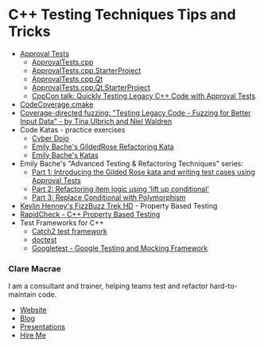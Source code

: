 <a id="top"></a>

# C++ Testing Techniques Tips and Tricks

* [Approval Tests](https://approvaltests.com)
    * [ApprovalTests.cpp](https://github.com/approvals/ApprovalTests.cpp)
    * [ApprovalTests.cpp.StarterProject](https://github.com/approvals/ApprovalTests.cpp.StarterProject)
    * [ApprovalTests.cpp.Qt](https://github.com/approvals/ApprovalTests.cpp.Qt)
    * [ApprovalTests.cpp.Qt.StarterProject](https://github.com/approvals/ApprovalTests.cpp.Qt.StarterProject)
    * [CppCon talk: Quickly Testing Legacy C++ Code with Approval Tests](https://www.youtube.com/watch?v=3GZHvcdq32s)
* [CodeCoverage.cmake](https://github.com/bilke/cmake-modules/blob/master/CodeCoverage.cmake)
* [Coverage-directed fuzzing: "Testing Legacy Code - Fuzzing for Better Input Data" - by Tina Ulbrich and Niel Waldren](https://meetingcpp.com/mcpp/slides/2019/Testing%20Legacy%20Code%20-%20Fuzzing%20for%20Better%20Input%20Data.pdf)
* Code Katas - practice exercises
    * [Cyber Dojo](https://cyber-dojo.org)
    * [Emily Bache's GildedRose Refactoring Kata](https://github.com/emilybache/GildedRose-Refactoring-Kata)
    * [Emily Bache's Katas](https://github.com/emilybache?utf8=✓&tab=repositories&q=kata)
* Emily Bache's "Advanced Testing & Refactoring Techniques" series:
    * [Part 1: Introducing the Gilded Rose kata and writing test cases using Approval Tests](https://www.praqma.com/stories/advanced-testing-refactoring-techniques/)
    * [Part 2: Refactoring item logic using ‘lift up conditional’](https://www.praqma.com/stories/advanced-testing-refactoring-techniques-2/)
    * [Part 3: Replace Conditional with Polymorphism](https://www.praqma.com/stories/advanced-testing-refactoring-techniques-3/)
* [Kevlin Henney's FizzBuzz Trek HD](https://www.youtube.com/watch?v=LueeMTTDePg) - Property Based Testing
* [RapidCheck - C++ Property Based Testing](https://github.com/emil-e/rapidcheck)
* Test Frameworks for C++
    * [Catch2 test framework](https://github.com/catchorg/Catch2)
    * [doctest](https://github.com/onqtam/doctest)
    * [Googletest - Google Testing and Mocking Framework](https://github.com/google/googletest)


### Clare Macrae

I am a consultant and trainer, helping teams test and refactor hard-to-maintain code.

* [Website](https://claremacrae.co.uk)
* [Blog](https://claremacrae.co.uk/blog/)
* [Presentations](https://claremacrae.co.uk/conferences/presentations.html)
* [Hire Me](https://claremacrae.co.uk/consulting/hire_me.html)
